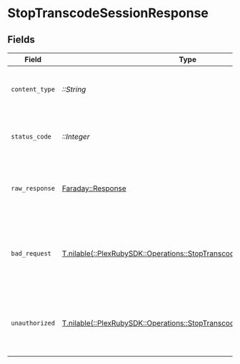 # StopTranscodeSessionResponse


## Fields

| Field                                                                                                                                 | Type                                                                                                                                  | Required                                                                                                                              | Description                                                                                                                           |
| ------------------------------------------------------------------------------------------------------------------------------------- | ------------------------------------------------------------------------------------------------------------------------------------- | ------------------------------------------------------------------------------------------------------------------------------------- | ------------------------------------------------------------------------------------------------------------------------------------- |
| `content_type`                                                                                                                        | *::String*                                                                                                                            | :heavy_check_mark:                                                                                                                    | HTTP response content type for this operation                                                                                         |
| `status_code`                                                                                                                         | *::Integer*                                                                                                                           | :heavy_check_mark:                                                                                                                    | HTTP response status code for this operation                                                                                          |
| `raw_response`                                                                                                                        | [Faraday::Response](https://www.rubydoc.info/gems/faraday/Faraday/Response)                                                           | :heavy_check_mark:                                                                                                                    | Raw HTTP response; suitable for custom response parsing                                                                               |
| `bad_request`                                                                                                                         | [T.nilable(::PlexRubySDK::Operations::StopTranscodeSessionBadRequest)](../../models/operations/stoptranscodesessionbadrequest.md)     | :heavy_minus_sign:                                                                                                                    | Bad Request - A parameter was not specified, or was specified incorrectly.                                                            |
| `unauthorized`                                                                                                                        | [T.nilable(::PlexRubySDK::Operations::StopTranscodeSessionUnauthorized)](../../models/operations/stoptranscodesessionunauthorized.md) | :heavy_minus_sign:                                                                                                                    | Unauthorized - Returned if the X-Plex-Token is missing from the header or query.                                                      |